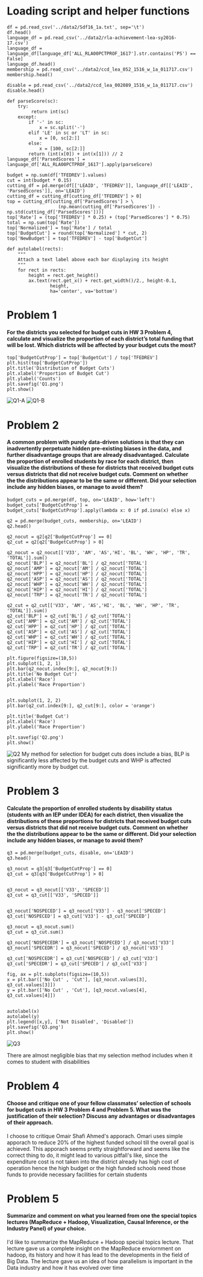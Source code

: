 # Loading script and helper functions

```
df = pd.read_csv('../data2/Sdf16_1a.txt', sep='\t')
df.head()
language_df = pd.read_csv('../data2/rla-achievement-lea-sy2016-17.csv')
language_df = language_df[language_df['ALL_RLA00PCTPROF_1617'].str.contains('PS') == False]
language_df.head()
membership = pd.read_csv('../data2/ccd_lea_052_1516_w_1a_011717.csv')
membership.head()

disable = pd.read_csv('../data2/ccd_lea_002089_1516_w_1a_011717.csv')
disable.head()

def parseScore(sc):
    try:
         return int(sc)
    except:
        if '-' in sc:
            x = sc.split('-')
        elif 'LE' in sc or 'LT' in sc:
            x = [0, sc[2:]]
        else:
            x = [100, sc[2:]]
        return (int(x[0]) + int(x[1])) // 2
language_df['ParsedScores'] = language_df['ALL_RLA00PCTPROF_1617'].apply(parseScore)

budget = np.sum(df['TFEDREV'].values)
cut = int(budget * 0.15)
cutting_df = pd.merge(df[['LEAID', 'TFEDREV']], language_df[['LEAID', 'ParsedScores']], on='LEAID')
cutting_df = cutting_df[cutting_df['TFEDREV'] > 0]
top = cutting_df[cutting_df['ParsedScores'] > \
                   (np.mean(cutting_df['ParsedScores']) - np.std(cutting_df['ParsedScores']))]
top['Rate'] = (top['TFEDREV'] * 0.25) + (top['ParsedScores'] * 0.75)
total = np.sum(top['Rate'])
top['Normalized'] = top['Rate'] / total
top['BudgetCut'] = round(top['Normalized'] * cut, 2)
top['NewBudget'] = top['TFEDREV'] - top['BudgetCut']

def autolabel(rects):
    """
    Attach a text label above each bar displaying its height
    """
    for rect in rects:
        height = rect.get_height()
        ax.text(rect.get_x() + rect.get_width()/2., height-0.1,
                height,
                ha='center', va='bottom')
```

# Problem 1

#### For the districts you selected for budget cuts in HW 3 Problem 4, calculate and visualize the proportion of each district’s total funding that will be lost. Which districts will be affected by your budget cuts the most?

```
top['BudgetCutProp'] = top['BudgetCut'] / top['TFEDREV']
plt.hist(top['BudgetCutProp'])
plt.title('Distribution of Budget Cuts')
plt.xlabel('Proportion of Budget Cut')
plt.ylabel('Counts')
plt.savefig('Q1.png')
plt.show()
```

![Q1-A](Q1.png)
![Q1-B](Q1-B.png)

# Problem 2

#### A common problem with purely data-driven solutions is that they can inadvertently perpetuate hidden pre-existing biases in the data, and further disadvantage groups that are already disadvantaged. Calculate the proportion of enrolled students by race for each district, then visualize the distributions of these for districts that received budget cuts versus districts that did not receive budget cuts. Comment on whether the the distributions appear to be the same or different. Did your selection include any hidden biases, or manage to avoid them?

```
budget_cuts = pd.merge(df, top, on='LEAID', how='left')
budget_cuts['BudgetCutProp'] = budget_cuts['BudgetCutProp'].apply(lambda x: 0 if pd.isna(x) else x)

q2 = pd.merge(budget_cuts, membership, on='LEAID')
q2.head()

q2_nocut = q2[q2['BudgetCutProp'] == 0]
q2_cut = q2[q2['BudgetCutProp'] > 0]

q2_nocut = q2_nocut[['V33', 'AM', 'AS','HI', 'BL', 'WH', 'HP', 'TR', 'TOTAL']].sum()
q2_nocut['BLP'] = q2_nocut['BL'] / q2_nocut['TOTAL']
q2_nocut['AMP'] = q2_nocut['AM'] / q2_nocut['TOTAL']
q2_nocut['HPP'] = q2_nocut['HP'] / q2_nocut['TOTAL']
q2_nocut['ASP'] = q2_nocut['AS'] / q2_nocut['TOTAL']
q2_nocut['WHP'] = q2_nocut['WH'] / q2_nocut['TOTAL']
q2_nocut['HIP'] = q2_nocut['HI'] / q2_nocut['TOTAL']
q2_nocut['TRP'] = q2_nocut['TR'] / q2_nocut['TOTAL']

q2_cut = q2_cut[['V33', 'AM', 'AS','HI', 'BL', 'WH', 'HP', 'TR', 'TOTAL']].sum()
q2_cut['BLP'] = q2_cut['BL'] / q2_cut['TOTAL']
q2_cut['AMP'] = q2_cut['AM'] / q2_cut['TOTAL']
q2_cut['HPP'] = q2_cut['HP'] / q2_cut['TOTAL']
q2_cut['ASP'] = q2_cut['AS'] / q2_cut['TOTAL']
q2_cut['WHP'] = q2_cut['WH'] / q2_cut['TOTAL']
q2_cut['HIP'] = q2_cut['HI'] / q2_cut['TOTAL']
q2_cut['TRP'] = q2_cut['TR'] / q2_cut['TOTAL']

plt.figure(figsize=(10,5))
plt.subplot(1, 2, 1)
plt.bar(q2_nocut.index[9:], q2_nocut[9:])
plt.title('No Budget Cut')
plt.xlabel('Race')
plt.ylabel('Race Proportion')


plt.subplot(1, 2, 2)
plt.bar(q2_cut.index[9:], q2_cut[9:], color = 'orange')

plt.title('Budget Cut')
plt.xlabel('Race')
plt.ylabel('Race Proportion')

plt.savefig('Q2.png')
plt.show()
```

![Q2](Q2.png)
My method for selection for budget cuts does include a bias, BLP is significantly less affected by the budget cuts and WHP is affected significantly more by budget cut.

# Problem 3

#### Calculate the proportion of enrolled students by disability status (students with an IEP under IDEA) for each district, then visualize the distributions of these proportions for districts that received budget cuts versus districts that did not receive budget cuts. Comment on whether the the distributions appear to be the same or different. Did your selection include any hidden biases, or manage to avoid them?

```
q3 = pd.merge(budget_cuts, disable, on='LEAID')
q3.head()

q3_nocut = q3[q3['BudgetCutProp'] == 0]
q3_cut = q3[q3['BudgetCutProp'] > 0]


q3_nocut = q3_nocut[['V33', 'SPECED']]
q3_cut = q3_cut[['V33', 'SPECED']]


q3_nocut['NOSPECED'] = q3_nocut['V33'] - q3_nocut['SPECED']
q3_cut['NOSPECED'] = q3_cut['V33'] - q3_cut['SPECED']

q3_nocut = q3_nocut.sum()
q3_cut = q3_cut.sum()

q3_nocut['NOSPECEDR'] = q3_nocut['NOSPECED'] / q3_nocut['V33']
q3_nocut['SPECEDR'] = q3_nocut['SPECED'] / q3_nocut['V33']

q3_cut['NOSPECEDR'] = q3_cut['NOSPECED'] / q3_cut['V33']
q3_cut['SPECEDR'] = q3_cut['SPECED'] / q3_cut['V33']

fig, ax = plt.subplots(figsize=(10,5))
x = plt.bar(['No Cut' , 'Cut'], [q3_nocut.values[3], q3_cut.values[3]])
y = plt.bar(['No Cut' , 'Cut'], [q3_nocut.values[4], q3_cut.values[4]])


autolabel(x)
autolabel(y)
plt.legend([x,y], ['Not Disabled', 'Disabled'])
plt.savefig('Q3.png')
plt.show()
```

![Q3](Q3.png)

There are almost negligible bias that my selection method includes when it comes to student with disabilities

# Problem 4

#### Choose and critique one of your fellow classmates’ selection of schools for budget cuts in HW 3 Problem 4 and Problem 5. What was the justification of their selection? Discuss any advantages or disadvantages of their approach.

I choose to critique Omair Shafi Ahmed's apporach. Omari uses simple apporach to reduce 20% of the highest funded school till the overall goal is achieved. This apporach seems pretty straightforward and seems like the correct thing to do, it might lead to various pitfall's like, since the expenditure cost is not taken into the district already has high cost of operation hence the high budget or the high funded schools need those funds to provide necessary facilities for certain students

# Problem 5

#### Summarize and comment on what you learned from one the special topics lectures (MapReduce + Hadoop, Visualization, Causal Inference, or the Industry Panel) of your choice.

I'd like to summarize the MapReduce + Hadoop special topics lecture. That lecture gave us a complete insight on the MapReduce enviornment on hadoop, its history and how it has lead to the developments in the field of Big Data. The lecture gave us an idea of how parallelism is important in the Data industry and how it has evolved over time
